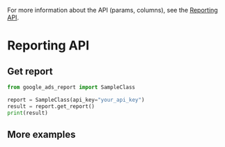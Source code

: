 For more information about the API (params, columns), see
the [Reporting API](https://google.com).

# Reporting API

## Get report

```python
from google_ads_report import SampleClass

report = SampleClass(api_key="your_api_key")
result = report.get_report()
print(result)
```

## More examples
